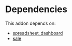 # Dependencies

This addon depends on:

- [spreadsheet_dashboard](../../../../../oca-ocb-report/odoo-bringout-oca-ocb-spreadsheet_dashboard)
- [sale](../../../../odoo-bringout-oca-ocb-sale)
